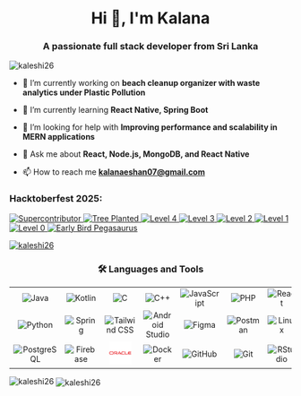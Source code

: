 <h1 align="center">Hi 👋, I'm Kalana</h1>
<h3 align="center">A passionate full stack developer from Sri Lanka</h3>

<p align="left"> <img src="https://komarev.com/ghpvc/?username=kaleshi26&label=Profile%20views&color=0e75b6&style=flat" alt="kaleshi26" /> </p>

- 🔭 I’m currently working on **beach cleanup organizer with waste analytics under Plastic Pollution**

- 🌱 I’m currently learning **React Native, Spring Boot**

- 🤝 I’m looking for help with **Improving performance and scalability in MERN applications**

- 💬 Ask me about **React, Node.js, MongoDB, and React Native**

- 📫 How to reach me **kalanaeshan07@gmail.com**

<h3 align="left">Hacktoberfest 2025:</h3>
<p align="left">
  <a href="https://www.holopin.io/hacktoberfest2025/userbadge/cmgq6fatt002rlb04b63skkc1" target="_blank" rel="noreferrer">
    <img src="https://assets.holopin.io/hf2025levels/lvl5-alien.webp" alt="Supercontributor" height="170"/>
  </a>
  <a href="https://www.holopin.io/userbadge/cmgq6fpfm002tlb04mo0sxnf3" target="_blank" rel="noreferrer">
    <img src="https://assets.holopin.io/eyJidWNrZXQiOiJob2xvcGluLWFzc2V0cyIsImtleSI6ImFzc2V0cy9jbWY2NmlrajQwMDAwaWUwNG8xaGRsZGF1IiwiZWRpdHMiOnsicm90YXRlIjpudWxsfX0=" alt="Tree Planted" height="170"/>
  </a>
  <a href="https://www.holopin.io/hacktoberfest2025/userbadge/cmgphjbul000xl404yfdfqvmv" target="_blank" rel="noreferrer">
    <img src="https://assets.holopin.io/hf2025levels/lvl4-alien.webp" alt="Level 4" height="170"/>
  </a>
  <a href="https://www.holopin.io/hacktoberfest2025/userbadge/cmgphj11w00dvl6043jz9cb20" target="_blank" rel="noreferrer">
    <img src="https://assets.holopin.io/hf2025levels/lvl3-alien.webp" alt="Level 3" height="170"/>
  </a>
  <a href="https://www.holopin.io/hacktoberfest2025/userbadge/cmgphileq0018l4046wdny7o9" target="_blank" rel="noreferrer">
    <img src="https://assets.holopin.io/hf2025levels/lvl2-alien.webp" alt="Level 2" height="170"/>
  </a>
  <a href="https://www.holopin.io/hacktoberfest2025/userbadge/cmgphi1w100iml804n3yaplid" target="_blank" rel="noreferrer">
    <img src="https://assets.holopin.io/hf2025levels/lvl1-alien.webp" alt="Level 1" height="170"/>
  </a>
  <a href="https://www.holopin.io/hacktoberfest2025/userbadge/cmfpgn2st000djo04prnznyvo" target="_blank" rel="noreferrer">
    <img src="https://assets.holopin.io/hf2025levels/lvl0-alien.webp" alt="Level 0" height="170"/>
  </a>
  <a href="https://www.holopin.io/userbadge/cmg0cffd50018jp04gsspk031" target="_blank" rel="noreferrer">
    <img src="https://assets.holopin.io/eyJidWNrZXQiOiJob2xvcGluLWFzc2V0cyIsImtleSI6ImFzc2V0cy9jbDd0ZDhncDUwMTMyMDlrMHd1OHFlNHg5IiwiZWRpdHMiOnsicm90YXRlIjpudWxsfX0=" alt="Early Bird Pegasaurus" height="170"/>
  </a>
</p>

<p align="left"> <a href="https://github.com/ryo-ma/github-profile-trophy"><img src="https://github-profile-trophy.vercel.app/?username=kaleshi26&exclude=Followers,Reviews" alt="kaleshi26" /></a> </p>

<h3 align="center">🛠️ Languages and Tools</h3>

<table align="center" width="100%">
  <tr>
    <td align="center"><img src="https://skillicons.dev/icons?i=java&theme=dark" width="50" alt="Java"></td>
    <td align="center"><img src="https://skillicons.dev/icons?i=kotlin&theme=dark" width="50" alt="Kotlin"></td>
    <td align="center"><img src="https://skillicons.dev/icons?i=c&theme=dark" width="50" alt="C"></td>
    <td align="center"><img src="https://skillicons.dev/icons?i=cpp&theme=dark" width="50" alt="C++"></td>
    <td align="center"><img src="https://skillicons.dev/icons?i=js&theme=dark" width="50" alt="JavaScript"></td>
    <td align="center"><img src="https://skillicons.dev/icons?i=php&theme=dark" width="50" alt="PHP"></td>
    <td align="center"><img src="https://skillicons.dev/icons?i=react&theme=dark" width="50" alt="React"></td>
    <td align="center"><img src="https://reactnative.dev/img/header_logo.svg" alt="reactnative" width="40" height="40"/></td>
    <td align="center"><img src="https://skillicons.dev/icons?i=nodejs&theme=dark" width="50" alt="Node.js"></td>
    <td align="center"><img src="https://skillicons.dev/icons?i=express&theme=dark" width="50" alt="Express"></td>
  </tr>
  <tr>
    <td align="center"><img src="https://skillicons.dev/icons?i=python&theme=dark" width="50" alt="Python"></td>
    <td align="center"><img src="https://skillicons.dev/icons?i=spring&theme=dark" width="50" alt="Spring"></td>
    <td align="center"><img src="https://skillicons.dev/icons?i=tailwind&theme=dark" width="50" alt="Tailwind CSS"></td>
    <td align="center"><img src="https://skillicons.dev/icons?i=androidstudio&theme=dark" width="50" alt="Android Studio"></td>
    <td align="center"><img src="https://skillicons.dev/icons?i=figma&theme=dark" width="50" alt="Figma"></td>
    <td align="center"><img src="https://skillicons.dev/icons?i=postman&theme=dark" width="50" alt="Postman"></td>
    <td align="center"><img src="https://skillicons.dev/icons?i=linux&theme=dark" width="50" alt="Linux"></td>
    <td align="center"><img src="https://raw.githubusercontent.com/prplx/svg-logos/5585531d45d294869c4eaab4d7cf2e9c167710a9/svg/materialize.svg" alt="materialize" width="40" height="40"/></td>
    <td align="center"><img src="https://skillicons.dev/icons?i=mongodb&theme=dark" width="50" alt="MongoDB"></td>
    <td align="center"><img src="https://skillicons.dev/icons?i=mysql&theme=dark" width="50" alt="MySQL"></td>
  </tr>
  <tr> 
    <td align="center"><img src="https://skillicons.dev/icons?i=postgres&theme=dark" width="50" alt="PostgreSQL"></td>
    <td align="center"><img src="https://skillicons.dev/icons?i=firebase&theme=dark" width="50" alt="Firebase"></td>
    <td align="center"><img src="https://raw.githubusercontent.com/devicons/devicon/master/icons/oracle/oracle-original.svg" alt="oracle" width="40" height="40"/></td> 
    <td align="center"><img src="https://skillicons.dev/icons?i=docker&theme=dark" width="50" alt="Docker"></td>
    <td align="center"><img src="https://skillicons.dev/icons?i=github&theme=dark" width="50" alt="GitHub"></td>
    <td align="center"><img src="https://skillicons.dev/icons?i=git&theme=dark" width="50" alt="Git"></td>
    <td align="center"><img src="https://skillicons.dev/icons?i=rstudio&theme=dark" width="50" alt="RStudio"></td>
  </tr>
</table>

<p><img align="left" src="https://github-readme-stats.vercel.app/api/top-langs?username=kaleshi26&show_icons=true&locale=en&layout=compact" alt="kaleshi26" /></p>

<p>&nbsp;<img align="center" src="https://github-readme-stats.vercel.app/api?username=kaleshi26&show_icons=true&locale=en" alt="kaleshi26" /></p>

